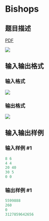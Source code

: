# Bishops

## 题目描述

[problemUrl]: https://uva.onlinejudge.org/index.php?option=com_onlinejudge&Itemid=8&category=14&page=show_problem&problem=1178

[PDF](https://uva.onlinejudge.org/external/102/p10237.pdf)

![](https://cdn.luogu.com.cn/upload/vjudge_pic/UVA10237/b7000182d8ee256be89676dd68b667e4e6253689.png)

## 输入输出格式

### 输入格式

![](https://cdn.luogu.com.cn/upload/vjudge_pic/UVA10237/ed32b4106564482f991656be475bbc96dbc383da.png)

### 输出格式

![](https://cdn.luogu.com.cn/upload/vjudge_pic/UVA10237/a96c1a41426c95ae73424d2209063d34133f6f0e.png)

## 输入输出样例

### 输入样例 #1

```cpp
8 6
4 4
20 40
30 5
0 0
```


### 输出样例 #1

```cpp
5599888
260
0
3127859642656
```


